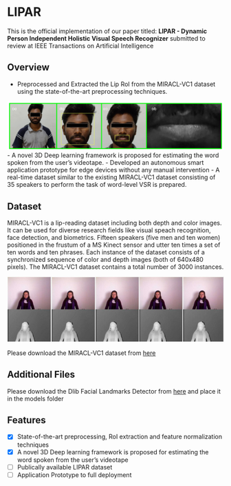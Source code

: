 # LIPAR
This is the official implementation of our paper titled: **LIPAR -  Dynamic Person Independent Holistic Visual Speech Recognizer** submitted to review at IEEE Transactions on Artificial Intelligence

## Overview
- Preprocessed and Extracted the Lip RoI from the MIRACL-VC1 dataset using the state-of-the-art preprocessing techniques. 
<img src="Images/PPROI_page-0001.jpg" width="1000"/>
- A novel 3D Deep learning framework is proposed for estimating the word spoken from the user’s videotape.
- Developed an autonomous smart application prototype for edge devices without any manual intervention
- A real-time dataset similar to the existing MIRACL-VC1 dataset consisting of 35 speakers to perform the task of word-level VSR is prepared.


## Dataset
MIRACL-VC1 is a lip-reading dataset including both depth and color images. It can be used for diverse research fields like visual speach recognition, face detection, and biometrics. Fifteen speakers (five men and ten women) positioned in the frustum of a MS Kinect sensor and utter ten times a set of ten words and ten phrases. Each instance of the dataset consists of a synchronized sequence of color and depth images (both of 640x480 pixels).  The MIRACL-VC1 dataset contains a total number of 3000 instances.

<img src="Images/EmbeddedImage.jpg" width="1000"/>

Please download the MIRACL-VC1 dataset from [here](https://sites.google.com/site/achrafbenhamadou/-datasets/miracl-vc1)

## Additional Files
Please download the Dlib Facial Landmarks Detector from [here](https://github.com/tzutalin/dlib-android/blob/master/data/shape_predictor_68_face_landmarks.dat) and place it in the models folder

## Features
- [x] State-of-the-art preprocessing, RoI extraction and feature normalization techniques
- [x] A novel 3D Deep learning framework is proposed for estimating the word spoken from the user’s videotape
- [ ] Publically available LIPAR dataset
- [ ] Application Prototype to full deployment
